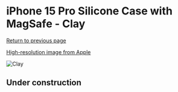 # iPhone 15 Pro Silicone Case with MagSafe - Clay

[Return to previous page](/iphone_15)

[High-resolution image from Apple](https://store.storeimages.cdn-apple.com/8756/as-images.apple.com/is/MT1E3?wid=4500&hei=4500&fmt=png)

<div style="width: 512px"><img src="/almost_uncompressed/MT1E3.webp" alt="Clay"></div>

## Under construction
